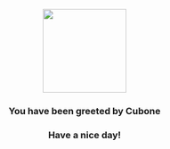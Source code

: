 <p align="center">
    <img src="https://raw.githubusercontent.com/PokeAPI/sprites/master/sprites/pokemon/104.png" width="150" height="150">
</p>
<h3 align="center">You have been greeted by  <b>Cubone</b></h3>
<h3 align="center">Have a nice day!</h3>
